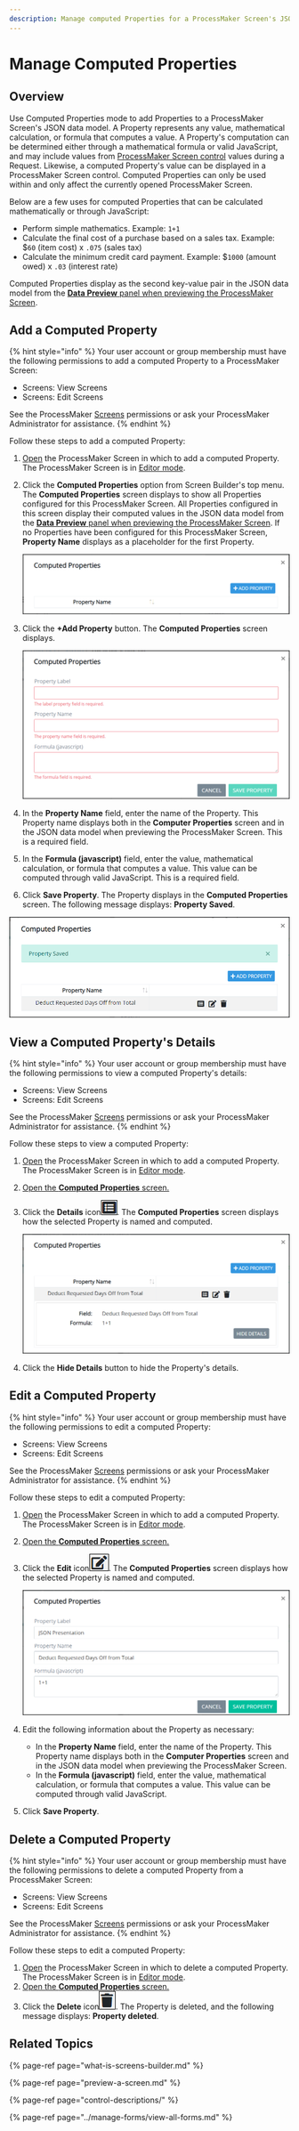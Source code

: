 ```yaml
---
description: Manage computed Properties for a ProcessMaker Screen's JSON data model.
---
```


# Manage Computed Properties

## Overview

Use Computed Properties mode to add Properties to a ProcessMaker Screen's JSON data model. A Property represents any value, mathematical calculation, or formula that computes a value. A Property's computation can be determined either through a mathematical formula or valid JavaScript, and may include values from [ProcessMaker Screen control](control-descriptions/) values during a Request. Likewise, a computed Property's value can be displayed in a ProcessMaker Screen control. Computed Properties can only be used within and only affect the currently opened ProcessMaker Screen.

Below are a few uses for computed Properties that can be calculated mathematically or through JavaScript:

* Perform simple mathematics. Example: `1+1`
* Calculate the final cost of a purchase based on a sales tax. Example: $`60` \(item cost\) x `.075` \(sales tax\)
* Calculate the minimum credit card payment. Example: $`1000` \(amount owed\) x `.03` \(interest rate\)

Computed Properties display as the second key-value pair in the JSON data model from the [**Data Preview** panel when previewing the ProcessMaker Screen](preview-a-screen.md).

## Add a Computed Property

{% hint style="info" %}
Your user account or group membership must have the following permissions to add a computed Property to a ProcessMaker Screen:

* Screens: View Screens
* Screens: Edit Screens

See the ProcessMaker [Screens](../../../processmaker-administration/permission-descriptions-for-users-and-groups.md#screens) permissions or ask your ProcessMaker Administrator for assistance.
{% endhint %}

Follow these steps to add a computed Property:

1. [Open](../manage-forms/view-all-forms.md) the ProcessMaker Screen in which to add a computed Property. The ProcessMaker Screen is in [Editor mode](screens-builder-modes.md#editor-mode).
2. Click the **Computed Properties** option from Screen Builder's top menu. The **Computed Properties** screen displays to show all Properties configured for this ProcessMaker Screen. All Properties configured in this screen display their computed values in the JSON data model from the [**Data Preview** panel when previewing the ProcessMaker Screen](preview-a-screen.md). If no Properties have been configured for this ProcessMaker Screen, **Property Name** displays as a placeholder for the first Property.  

   ![](../../../.gitbook/assets/computed-properties-screen-screens-builder-processes.png)

3. Click the **+Add Property** button. The **Computed Properties** screen displays.  

   ![](../../../.gitbook/assets/computed-properties-definition-screen-screens-builder-processes.png)

4. In the **Property Name** field, enter the name of the Property. This Property name displays both in the **Computer Properties** screen and in the JSON data model when previewing the ProcessMaker Screen. This is a required field.
5. In the **Formula \(javascript\)** field, enter the value, mathematical calculation, or formula that computes a value. This value can be computed through valid JavaScript. This is a required field.
6. Click **Save Property**. The Property displays in the **Computed Properties** screen. The following message displays: **Property Saved**.

![Computed Properties screen with a new Property](../../../.gitbook/assets/computed-properties-screen-with-property-screens-builder-processes.png)

## View a Computed Property's Details

{% hint style="info" %}
Your user account or group membership must have the following permissions to view a computed Property's details:

* Screens: View Screens
* Screens: Edit Screens

See the ProcessMaker [Screens](../../../processmaker-administration/permission-descriptions-for-users-and-groups.md#screens) permissions or ask your ProcessMaker Administrator for assistance.
{% endhint %}

Follow these steps to view a computed Property:

1. [Open](../manage-forms/view-all-forms.md) the ProcessMaker Screen in which to add a computed Property. The ProcessMaker Screen is in [Editor mode](screens-builder-modes.md#editor-mode).
2. [Open the **Computed Properties** screen.](manage-computed-properties.md#add-a-computed-property)
3. Click the **Details** icon![](../../../.gitbook/assets/computed-properties-details-icon-screens-builder-processes.png). The **Computed Properties** screen displays how the selected Property is named and computed.  

   ![](../../../.gitbook/assets/computed-properties-details-screen-screens-builder-processes.png)

4. Click the **Hide Details** button to hide the Property's details.

## Edit a Computed Property

{% hint style="info" %}
Your user account or group membership must have the following permissions to edit a computed Property:

* Screens: View Screens
* Screens: Edit Screens

See the ProcessMaker [Screens](../../../processmaker-administration/permission-descriptions-for-users-and-groups.md#screens) permissions or ask your ProcessMaker Administrator for assistance.
{% endhint %}

Follow these steps to edit a computed Property:

1. [Open](../manage-forms/view-all-forms.md) the ProcessMaker Screen in which to add a computed Property. The ProcessMaker Screen is in [Editor mode](screens-builder-modes.md#editor-mode).
2. [Open the **Computed Properties** screen.](manage-computed-properties.md#add-a-computed-property)
3. Click the **Edit** icon![](../../../.gitbook/assets/computed-properties-edit-icon-screens-builder-processes.png). The **Computed Properties** screen displays how the selected Property is named and computed.  

   ![](../../../.gitbook/assets/computed-property-screen-edit-screens-builder-processes.png)

4. Edit the following information about the Property as necessary:
   * In the **Property Name** field, enter the name of the Property. This Property name displays both in the **Computer Properties** screen and in the JSON data model when previewing the ProcessMaker Screen.
   * In the **Formula \(javascript\)** field, enter the value, mathematical calculation, or formula that computes a value. This value can be computed through valid JavaScript.
5. Click **Save Property**.

## Delete a Computed Property

{% hint style="info" %}
Your user account or group membership must have the following permissions to delete a computed Property from a ProcessMaker Screen:

* Screens: View Screens
* Screens: Edit Screens

See the ProcessMaker [Screens](../../../processmaker-administration/permission-descriptions-for-users-and-groups.md#screens) permissions or ask your ProcessMaker Administrator for assistance.
{% endhint %}

Follow these steps to edit a computed Property:

1. [Open](../manage-forms/view-all-forms.md) the ProcessMaker Screen in which to delete a computed Property. The ProcessMaker Screen is in [Editor mode](screens-builder-modes.md#editor-mode).
2. [Open the **Computed Properties** screen.](manage-computed-properties.md#add-a-computed-property)
3. Click the **Delete** icon![](../../../.gitbook/assets/computed-property-delete-icon-screens-builder-processes.png). The Property is deleted, and the following message displays: **Property deleted**.

## Related Topics

{% page-ref page="what-is-screens-builder.md" %}

{% page-ref page="preview-a-screen.md" %}

{% page-ref page="control-descriptions/" %}

{% page-ref page="../manage-forms/view-all-forms.md" %}

